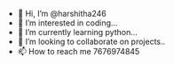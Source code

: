 - 👋 Hi, I’m @harshitha246
- 👀 I’m interested in coding...
- 🌱 I’m currently learning python...
- 💞️ I’m looking to collaborate on projects..
- 📫 How to reach me 7676974845

<!---
harshitha246/harshitha246 is a ✨ special ✨ repository because its `README.md` (this file) appears on your GitHub profile.
You can click the Preview link to take a look at your changes.
--->
